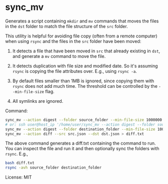 # sync_mv

Generates a script containing `mkdir` and `mv` commands that moves the files in the `dst` folder to
match the file structure of the `src` folder.

This utility is helpful for avoiding file copy (often from a remote computer) when using `rsync` and
the files in the `src` folder have been moved:

1. It detects a file that have been moved in `src` that already existing in `dst`, and generate a
`mv` command to move the file.

2. It detects duplication with file size and modified date. So it's assuming `rsync` is copying the
file attributes over. E.g., using `rsync -a`.

3. By default files smaller than 1MB is ignored, since copying them with `rsync` does not add much
time. The threshold can be controlled by the `--min-file-size` flag.

4. All symlinks are ignored.

Command:

```bash
sync_mv --action digest --folder source_folder --min-file-size 1000000 > src.json
# or: ssh user@host_ip '/home/user/sync_mv --action digest --folder source_folder --min-file-size 1000000' > src.json
sync_mv --action digest --folder destination_folder --min-file-size 1000000 > dst.json
sync_mv --action diff --src src.json --dst dst.json > diff.txt
```

The above command generates a diff.txt containing the command to run. You can inspect the file and
run it and then optionally sync the folders with `rsync`. E.g.,

```bash
bash diff.txt
rsync -avh source_folder destination_folder
```

License: MIT
